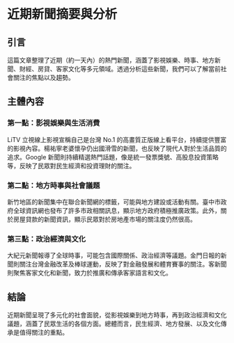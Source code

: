 # 近期新聞摘要與分析

## 引言

這篇文章整理了近期（約一天內）的熱門新聞，涵蓋了影視娛樂、時事、地方新聞、財經、房貸、客家文化等多元領域。透過分析這些新聞，我們可以了解當前社會關注的焦點以及趨勢。

## 主體內容

### 第一點：影視娛樂與生活消費

LiTV 立視線上影視宣稱自己是台灣 No.1 的高畫質正版線上看平台，持續提供豐富的影視內容。楊祐寧老婆懷孕仍出國滑雪的新聞，也反映了現代人對於生活品質的追求。Google 新聞則持續精選熱門話題，像是統一發票獎號、高股息投資策略等，反映了民眾對民生經濟和投資理財的關注。

### 第二點：地方時事與社會議題

新竹地區的新聞集中在聯合新聞網的標籤，可能與地方建設或活動有關。臺中市政府全球資訊網也發布了許多市政相關訊息，顯示地方政府積極推廣政策。此外，關於房屋貸款的新聞資訊，顯示民眾對於房地產市場的關注度仍然很高。

### 第三點：政治經濟與文化

大紀元新聞報導了全球時事，可能包含國際關係、政治經濟等議題。金門日報的新聞則關注台灣金融改革及棒球運動，反映了對金融發展和體育賽事的關注。客新聞則聚焦客家文化和新聞，致力於推廣和傳承客家語言和文化。

## 結論

近期新聞呈現了多元化的社會面貌，從影視娛樂到地方時事，再到政治經濟和文化議題，涵蓋了民眾生活的各個方面。總體而言，民生經濟、地方發展、以及文化傳承是值得關注的重點。
